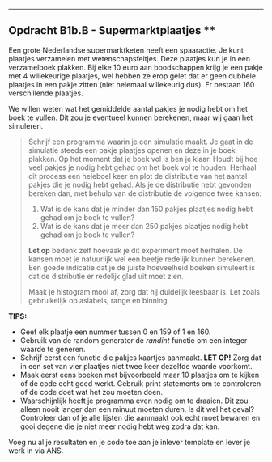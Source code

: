 *****
<a name="B1b.B"></a>

## Opdracht B1b.B - Supermarktplaatjes **

Een grote Nederlandse supermarktketen heeft een spaaractie. Je kunt plaatjes verzamelen met wetenschapsfeitjes. Deze plaatjes kun je in een verzamelboek plakken. Bij elke 10 euro aan boodschappen krijg je een pakje met 4 willekeurige plaatjes, wel hebben ze erop gelet dat er geen dubbele plaatjes in een pakje zitten (niet helemaal willekeurig dus). 
Er bestaan 160 verschillende plaatjes.

We willen weten wat het gemiddelde aantal pakjes je nodig hebt om het boek te vullen. Dit zou je eventueel kunnen berekenen, maar wij gaan het simuleren. 

> Schrijf een programma waarin je een simulatie maakt. Je gaat in de simulatie steeds een pakje plaatjes openen en deze in je boek plakken. Op het moment dat je boek vol is ben je klaar. Houdt bij hoe veel pakjes je nodig hebt gehad om het boek vol te houden. Herhaal dit process een heleboel keer en plot de distributie van het aantal pakjes die je nodig hebt gehad. 
> Als je de distributie hebt gevonden bereken dan, met behulp van de distributie de volgende twee kansen: 
> 
> 1.  Wat is de kans dat je minder dan 150 pakjes plaatjes nodig hebt gehad om je boek te vullen? 
> 2. Wat is de kans dat je meer dan 250 pakjes plaatjes nodig hebt gehad om je boek te vullen?
>
>**Let op** bedenk zelf hoevaak je dit experiment moet herhalen. De kansen moet je natuurlijk wel een beetje redelijk kunnen berekenen. Een goede indicatie dat je de juiste hoeveelheid boeken simuleert is dat de distributie er redelijk glad uit moet zien. 
>
> Maak je histogram mooi af, zorg dat hij duidelijk leesbaar is. Let zoals gebruikelijk op aslabels, range en binning. 

**TIPS:** 

- Geef elk plaatje een nummer tussen 0 en 159 of 1 en 160. 
- Gebruik van de random generator de *randint* functie om een integer waarde te generen. 
- Schrijf eerst een functie die pakjes kaartjes aanmaakt. **LET OP!** Zorg dat in een set van vier plaatjes niet twee keer dezelfde waarde voorkomt.
- Maak eerst eens boeken met bijvoorbeeld maar 10 plaatjes om te kijken of de code echt goed werkt. Gebruik print statements om te controleren of de code doet wat het zou moeten doen. 
- Waarschijnlijk heeft je programma even nodig om te draaien. Dit zou alleen nooit langer dan een minuut moeten duren. Is dit wel het geval? Controleer dan of je alle lijsten die aanmaakt ook echt moet bewaren en gooi degene die je niet meer nodig hebt weg zodra dat kan.

Voeg nu al je resultaten en je code toe aan je inlever template en lever je werk in via ANS.